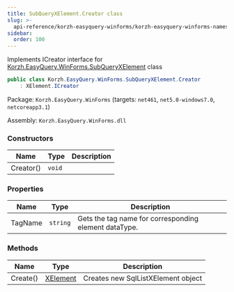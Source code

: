 ```yaml
---
title: SubQueryXElement.Creator class
slug: >-
  api-reference/korzh-easyquery-winforms/korzh-easyquery-winforms-namespace/subqueryxelement-creator-class
sidebar:
  order: 100
---
```


Implements ICreator interface for [Korzh.EasyQuery.WinForms.SubQueryXElement](///////////////easyquery/docs/api-reference/korzh-easyquery-winforms/korzh-easyquery-winforms-namespace/subqueryxelement-class) class
```csharp
public class Korzh.EasyQuery.WinForms.SubQueryXElement.Creator
    : XElement.ICreator

```
Package: `Korzh.EasyQuery.WinForms` (targets: `net461`, `net5.0-windows7.0`, `netcoreapp3.1`)

Assembly: `Korzh.EasyQuery.WinForms.dll`

### Constructors

| Name | Type | Description | 
| --- | --- | --- | 
| Creator() | `void` |  | 


### Properties

| Name | Type | Description | 
| --- | --- | --- | 
| TagName | `string` | Gets the tag name for corresponding element dataType. | 


### Methods

| Name | Type | Description | 
| --- | --- | --- | 
| Create() | [XElement](///////////////easyquery/docs/api-reference/korzh-easyquery-winforms/korzh-easyquery-winforms-namespace/xelement-class) | Creates new SqlListXElement object |
